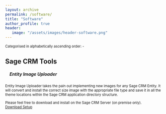 ```yaml
---
layout: archive
permalink: /software/
title: "Software"
author_profile: true
header: 
   image: "/assets/images/header-software.png" 
---
```


<p style="font-size:0.80em; margin-top:0; margin-bottom: 0;">Categorised in alphabetically ascending order: -</p>

<h2>Sage CRM Tools</h2>
<h5 style="padding-left:1em;">Entity Image Uploader</h5>

<p style="font-size:0.80em;">Entity Image Uploader takes the pain out implementing new images for any Sage CRM Entity. It will convert and install the correct size image with the appropriate file type and save it in all the theme locations within the Sage CRM application directory structure.</p>
<p style="font-size:0.80em;">Please feel free to download and install on the Sage CRM Server (on premise only).<br><a href="https://1drv.ms/u/s!At3810Vk-70NgU3xinJIc_Y4BJM-?e=IeqxAM" target="_blank">Download Setup</a></p>

